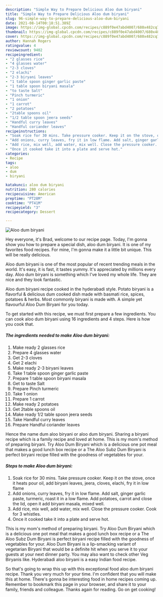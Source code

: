 ```yaml
---
description: "Simple Way to Prepare Delicious Aloo dum biryani"
title: "Simple Way to Prepare Delicious Aloo dum biryani"
slug: 96-simple-way-to-prepare-delicious-aloo-dum-biryani
date: 2021-08-14T00:18:51.389Z
image: https://img-global.cpcdn.com/recipes/c889f0e47abd4007/680x482cq70/aloo-dum-biryani-recipe-main-photo.jpg
thumbnail: https://img-global.cpcdn.com/recipes/c889f0e47abd4007/680x482cq70/aloo-dum-biryani-recipe-main-photo.jpg
cover: https://img-global.cpcdn.com/recipes/c889f0e47abd4007/680x482cq70/aloo-dum-biryani-recipe-main-photo.jpg
author: Hannah Rogers
ratingvalue: 4
reviewcount: 9402
recipeingredient:
- "2 glasses rice"
- "4 glasses water"
- "2-3 cloves"
- "2 elachi"
- "2-3 biryani leaves"
- "1 table spoon ginger garlic paste"
- "1 table spoon biryani masala"
- "to taste Salt"
- "Pinch turmeric"
- "1 onion"
- "1 carrot"
- "2 potatoes"
- "2table spoons oil"
- "1/2 table spoon jeera seeds"
- "Handful curry leaves"
- "Handful coriander leaves"
recipeinstructions:
- "Soak rice for 30 mins. Take pressure cooker. Keep it on the stove, once it heats pour oil, add biryani leaves, jeera, cloves, elachi, fry it in low flame"
- "Add onions, curry leaves, fry it in low flame. Add salt, ginger garlic paste, turmeric, roast it in a low flame. Add potatoes, carrot and close the lid, open it add biryani masala, mixed well."
- "Add rice, mix well, add water, mix well. Close the pressure cooker. Cook for 3 whistles."
- "Once it cooked take it into a plate and serve hot."
categories:
- Recipe
tags:
- aloo
- dum
- biryani

katakunci: aloo dum biryani 
nutrition: 280 calories
recipecuisine: American
preptime: "PT28M"
cooktime: "PT41M"
recipeyield: "3"
recipecategory: Dessert

---
```



![Aloo dum biryani](https://img-global.cpcdn.com/recipes/c889f0e47abd4007/680x482cq70/aloo-dum-biryani-recipe-main-photo.jpg)

Hey everyone, it's Brad, welcome to our recipe page. Today, I'm gonna show you how to prepare a special dish, aloo dum biryani. It is one of my favorites food recipes. For mine, I'm gonna make it a little bit unique. This will be really delicious.

Aloo dum biryani is one of the most popular of recent trending meals in the world. It's easy, it is fast, it tastes yummy. It's appreciated by millions every day. Aloo dum biryani is something which I've loved my whole life. They are nice and they look fantastic.

Aloo dum biryani recipe cooked in the hyderabadi style. Potato biryani is a flavorful &amp; delicious dum cooked dish made with basmati rice, spices, potatoes &amp; herbs. Most commonly biryani is made with. A simple yet flavourful Aloo Dum Biryani for you today.


To get started with this recipe, we must first prepare a few ingredients. You can cook aloo dum biryani using 16 ingredients and 4 steps. Here is how you cook that.

<!--inarticleads1-->

##### The ingredients needed to make Aloo dum biryani:

1. Make ready 2 glasses rice
1. Prepare 4 glasses water
1. Get 2-3 cloves
1. Get 2 elachi
1. Make ready 2-3 biryani leaves
1. Take 1 table spoon ginger garlic paste
1. Prepare 1 table spoon biryani masala
1. Get to taste Salt
1. Prepare Pinch turmeric
1. Take 1 onion
1. Prepare 1 carrot
1. Make ready 2 potatoes
1. Get 2table spoons oil
1. Make ready 1/2 table spoon jeera seeds
1. Take Handful curry leaves
1. Prepare Handful coriander leaves


Hence the name dum aloo biryani or aloo dum biryani. Sharing a biryani recipe which is a family recipe and loved at home. This is my mom&#39;s method of preparing biryani. Try Aloo Dum Biryani which is a delicious one pot meal that makes a good lunch box recipe or a The Aloo Subz Dum Biryani is perfect biryani recipe filled with the goodness of vegetables for your. 

<!--inarticleads2-->

##### Steps to make Aloo dum biryani:

1. Soak rice for 30 mins. Take pressure cooker. Keep it on the stove, once it heats pour oil, add biryani leaves, jeera, cloves, elachi, fry it in low flame
1. Add onions, curry leaves, fry it in low flame. Add salt, ginger garlic paste, turmeric, roast it in a low flame. Add potatoes, carrot and close the lid, open it add biryani masala, mixed well.
1. Add rice, mix well, add water, mix well. Close the pressure cooker. Cook for 3 whistles.
1. Once it cooked take it into a plate and serve hot.


This is my mom&#39;s method of preparing biryani. Try Aloo Dum Biryani which is a delicious one pot meal that makes a good lunch box recipe or a The Aloo Subz Dum Biryani is perfect biryani recipe filled with the goodness of vegetables for your. Aloo Dum Biryani is a lip-smacking variant of vegetarian Biryani that would be a definite hit when you serve it to your guests at your next dinner party. You may also want to check other Veg Biryanis like. Hyderabadi aloo biryani is a easy Indian food recipe. 

So that's going to wrap this up with this exceptional food aloo dum biryani recipe. Thank you very much for your time. I'm confident that you will make this at home. There's gonna be interesting food in home recipes coming up. Remember to bookmark this page in your browser, and share it to your family, friends and colleague. Thanks again for reading. Go on get cooking!

